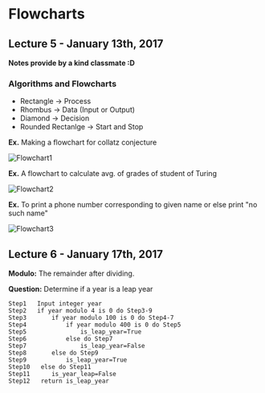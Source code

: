 # Flowcharts

## Lecture 5 - January 13th, 2017

**Notes provide by a kind classmate :D**

### Algorithms and Flowcharts

* Rectangle -> Process 
* Rhombus -> Data (Input or Output)
* Diamond -> Decision 
* Rounded Rectanlge -> Start and Stop

**Ex.** Making a flowchart for collatz conjecture 

![Flowchart1](..References/Flowcharts_Figure1.jpg)

**Ex.** A flowchart to calculate avg. of grades of student of Turing

![Flowchart2](..References/Flowcharts_Figure2.png)

**Ex.** To print a phone number corresponding to given name or else print "no such name"

![Flowchart3](..References/Flowcharts_Figure3.png)

## Lecture 6 - January 17th, 2017

**Modulo:** The remainder after dividing. 

**Question:** Determine if a year is a leap year

```pseudocode
Step1 	Input integer year
Step2 	if year modulo 4 is 0 do Step3-9
Step3		if year modulo 100 is 0 do Step4-7
Step4			if year modulo 400 is 0 do Step5
Step5 				is_leap_year=True
Step6			else do Step7
Step7 				is_leap_year=False
Step8 		else do Step9
Step9			is_leap_year=True
Step10	 else do Step11
Step11 		is_year_leap=False
Step12 	 return is_leap_year
```